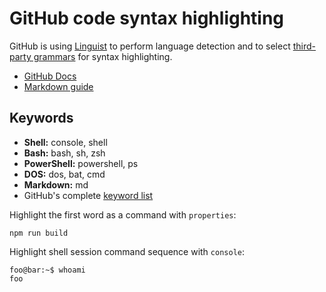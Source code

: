 # GitHub code syntax highlighting

GitHub is using [Linguist](https://github.com/github/linguist) to perform
language detection and to select [third-party grammars](https://github.com/github/linguist/blob/master/vendor/README.md)
for syntax highlighting.

- [GitHub Docs](https://docs.github.com/en/github/writing-on-github/working-with-advanced-formatting/creating-and-highlighting-code-blocks)
- [Markdown guide](https://www.markdownguide.org/extended-syntax/)

## Keywords

- **Shell:** console, shell
- **Bash:** bash, sh, zsh
- **PowerShell:** powershell, ps
- **DOS:** dos, bat, cmd
- **Markdown:** md
- GitHub's complete [keyword list](https://github.com/github/linguist/blob/master/lib/linguist/languages.yml)

Highlight the first word as a command with `properties`:
```properties
npm run build
```

Highlight shell session command sequence with `console`:
```console
foo@bar:~$ whoami
foo
```
